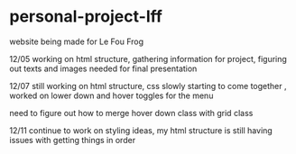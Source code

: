# personal-project-lff
 website being made for Le Fou Frog

12/05 working on html structure, gathering information for project, figuring out texts and images needed for final presentation

12/07 still working on html structure, css slowly starting to come together , worked on lower down and hover toggles for the menu 

need to figure out how to merge hover down class with grid class 


12/11 continue to work on styling ideas, my html structure is still having issues with getting things in order
